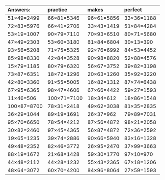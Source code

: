 | Answers: | practice | makes | perfect | ! |
| :--- | :--- | :--- | :--- | :--- |
| 51×49=2499 | 66×81=5346 | 96×61=5856 | 33×36=1188 | 50×41=2050 | 
| 72×83=5976 | 66×41=2706 | 33×43=1419 | 51×84=4284 | 34×27=918 | 
| 53×19=1007 | 90×79=7110 | 70×93=6510 | 80×71=5680 | 84×78=6552 | 
| 47×49=2303 | 53×60=3180 | 81×84=6804 | 30×13=390 | 73×89=6497 | 
| 93×56=5208 | 71×75=5325 | 92×76=6992 | 84×53=4452 | 57×26=1482 | 
| 85×98=8330 | 42×84=3528 | 90×98=8820 | 52×88=4576 | 11×34=374 | 
| 15×79=1185 | 80×79=6320 | 56×67=3752 | 39×82=3198 | 35×92=3220 | 
| 73×87=6351 | 18×72=1296 | 20×63=1260 | 35×92=3220 | 44×23=1012 | 
| 42×80=3360 | 91×55=5005 | 16×82=1312 | 87×74=6438 | 87×63=5481 | 
| 67×95=6365 | 98×47=4606 | 67×66=4422 | 59×27=1593 | 39×65=2535 | 
| 11×46=506 | 100×71=7100 | 18×34=612 | 18×86=1548 | 99×68=6732 | 
| 100×87=8700 | 78×31=2418 | 49×62=3038 | 81×35=2835 | 97×31=3007 | 
| 36×29=1044 | 89×19=1691 | 26×37=962 | 79×89=7031 | 85×76=6460 | 
| 95×70=6650 | 78×54=4212 | 87×56=4872 | 98×21=2058 | 35×27=945 | 
| 30×82=2460 | 97×45=4365 | 56×87=4872 | 72×36=2592 | 62×50=3100 | 
| 19×65=1235 | 39×74=2886 | 90×66=5940 | 83×16=1328 | 95×14=1330 | 
| 49×48=2352 | 82×46=3772 | 26×95=2470 | 37×99=3663 | 27×57=1539 | 
| 88×19=1672 | 21×68=1428 | 59×30=1770 | 97×10=970 | 41×32=1312 | 
| 44×48=2112 | 44×28=1232 | 55×43=2365 | 67×18=1206 | 54×58=3132 | 
| 48×64=3072 | 60×70=4200 | 84×96=8064 | 27×59=1593 | 74×51=3774 | 
